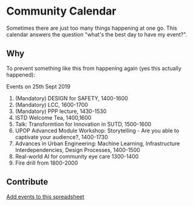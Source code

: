 # Community Calendar

Sometimes there are just too many things happening at one go. This calendar answers the question "what's the best day to have my event?".

## Why

To prevent something like this from happening again (yes this actually happened):

Events on 25th Sept 2019
1. (Mandatory) DESIGN for SAFETY, 1400-1600
2. (Mandatory) LCC, 1600-1700
3. (Mandatory) PPP lecture, 1430-1530
4. ISTD Welcome Tea, 1400,1600
3. Talk: Transformtion for Innovation in SUTD, 1500-1600
4. UPOP Advanced Module Workshop: Storytelling - Are you able to captivate your audience?, 1400-1730
5. Advances in Urban Engineering: Machine Learning, Infrastructure Interdependencies, Design Processes, 1400-1500
6. Real-world AI for community eye care 1300-1400
7. Fire drill from 1800-2000

## Contribute

[Add events to this spreadsheet](https://docs.google.com/spreadsheets/d/1naumfgP-UrnW0Ypt_IDZq8di0NvmbDZweSAXRzLD30c/edit?usp=sharing)
